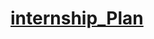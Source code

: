 # [internship_Plan](https://docs.google.com/document/d/1gzpHXqkP-LCn4Pxb34YRCpF6KP-UIM6_nqBGviDNs00/edit)
